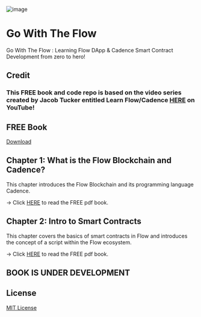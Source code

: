 ![image](https://github.com/mytechnotalent/Go-With-The-Flow/blob/main/Go%20With%20The%20Flow.png?raw=true)

# Go With The Flow
Go With The Flow : Learning Flow DApp & Cadence Smart Contract Development from zero to hero!

## Credit
### This FREE book and code repo is based on the video series created by Jacob Tucker entitled Learn Flow/Cadence [HERE](https://www.youtube.com/watch?v=iVevnipJbHo&list=PLvcQxi9WyGdF32YuZABVTx-t3-FsBNCN2) on YouTube!

## FREE Book
[Download](https://github.com/mytechnotalent/Go-With-The-Flow/blob/main/Go_With_The_Flow_ALPHA.pdf)

## Chapter 1: What is the Flow Blockchain and Cadence?
This chapter introduces the Flow Blockchain and its programming language Cadence.

-> Click [HERE](https://github.com/mytechnotalent/Go-With-The-Flow/blob/main/Go_With_The_Flow_ALPHA.pdf) to read the FREE pdf book.

## Chapter 2: Intro to Smart Contracts
This chapter covers the basics of smart contracts in Flow and introduces the concept of a script within the Flow ecosystem.

-> Click [HERE](https://github.com/mytechnotalent/Go-With-The-Flow/blob/main/Go_With_The_Flow_ALPHA.pdf) to read the FREE pdf book.

## BOOK IS UNDER DEVELOPMENT

## License
[MIT License](https://github.com/mytechnotalent/Go-With-The-Flow/blob/main/LICENSE)
